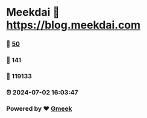 # Meekdai :link: https://blog.meekdai.com 
### :page_facing_up: [50](https://blog.meekdai.com/tag.html) 
### :speech_balloon: 141 
### :hibiscus: 119133 
### :alarm_clock: 2024-07-02 16:03:47 
### Powered by :heart: [Gmeek](https://github.com/Meekdai/Gmeek)
